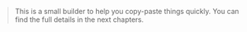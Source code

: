 <script setup>
  import Remultor from '../.vitepress/components/Remultor.vue'
</script>

> This is a small builder to help you copy-paste things quickly. You can find the full details in the next chapters.

<Remultor />
